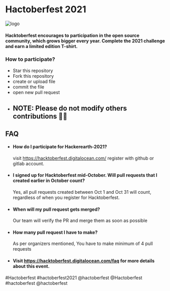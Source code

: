
# Hactoberfest 2021

![logo](Images/Hactoberfest.png?raw=true "logo")
#### Hacktoberfest encourages to participation in the open source community, which grows bigger every year. Complete the 2021 challenge and earn a limited edition T-shirt.

### How to participate?
- Star this repository 
- Fork this repository
- create or upload file
- commit the file
- open new pull request
- ## NOTE: Please do not modify others contributions 🙏🏼

## FAQ

- #### How do I participate for Hackerearth-2021?
    visit https://hacktoberfest.digitalocean.com/ register with github or gitlab account.

- #### I signed up for Hacktoberfest mid-October. Will pull requests that I created earlier in October count?
    Yes, all pull requests created between Oct 1 and Oct 31 will count, regardless of when you register for Hacktoberfest. 

- #### When will my pull request gets merged?

    Our team will verify the PR and merge them as soon as possible

- #### How many pull request I have to make?
    As per organizers mentioned, You have to make minimum of 4 pull requests
    
- #### Visit https://hacktoberfest.digitalocean.com/faq for more details about this event.
#Hactoberfest #hactoberfest2021
@hactoberfest 
@Hactoberfest 
#hactoberfest
@hactoberfest
